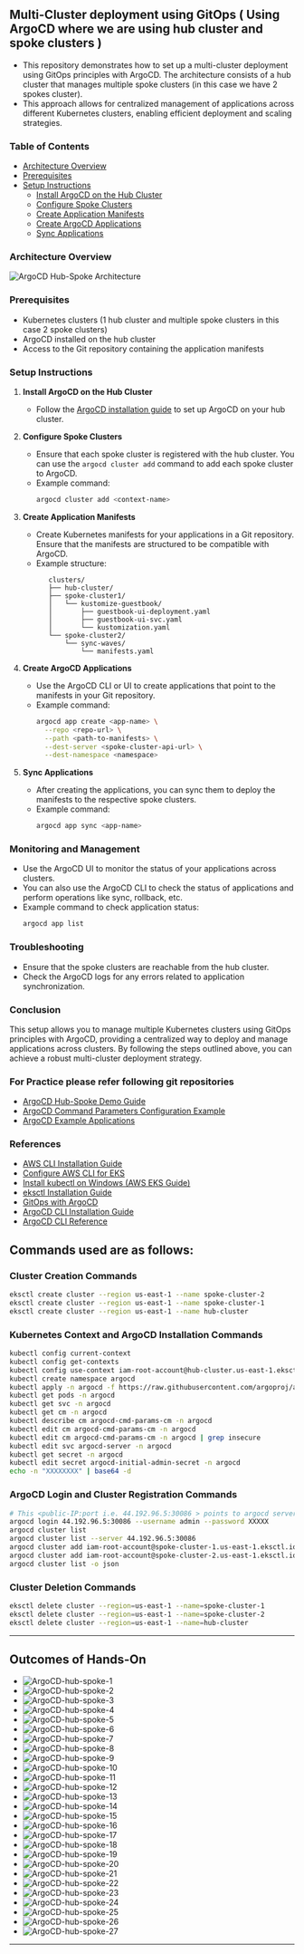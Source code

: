 ## Multi-Cluster deployment using GitOps ( Using ArgoCD where we are using hub cluster and spoke clusters )
- This repository demonstrates how to set up a multi-cluster deployment using GitOps principles with ArgoCD. The architecture consists of a hub cluster that manages multiple spoke clusters (in this case we have 2 spokes cluster).
- This approach allows for centralized management of applications across different Kubernetes clusters, enabling efficient deployment and scaling strategies.

### Table of Contents
- [Architecture Overview](#architecture-overview)
- [Prerequisites](#prerequisites)
- [Setup Instructions](#setup-instructions)
  - [Install ArgoCD on the Hub Cluster](#install-argocd-on-the-hub-cluster)
  - [Configure Spoke Clusters](#configure-spoke-clusters)
  - [Create Application Manifests](#create-application-manifests)
  - [Create ArgoCD Applications](#create-argocd-applications)
  - [Sync Applications](#sync-applications)

### Architecture Overview

![ArgoCD Hub-Spoke Architecture](./Images/ArgoCD-Hub-Spoke-Architecture.png)
### Prerequisites
- Kubernetes clusters (1 hub cluster and multiple spoke clusters in this case 2 spoke clusters)
- ArgoCD installed on the hub cluster
- Access to the Git repository containing the application manifests
### Setup Instructions

1. **Install ArgoCD on the Hub Cluster**
   - Follow the [ArgoCD installation guide](https://argo-cd.readthedocs.io/en/stable/getting_started/) to set up ArgoCD on your hub cluster. 

2. **Configure Spoke Clusters**
    - Ensure that each spoke cluster is registered with the hub cluster. You can use the `argocd cluster add` command to add each spoke cluster to ArgoCD.
    - Example command:
      ```bash
      argocd cluster add <context-name>
      ```
3. **Create Application Manifests**
   - Create Kubernetes manifests for your applications in a Git repository. Ensure that the manifests are structured to be compatible with ArgoCD.
   - Example structure:
     ```
        clusters/
        ├── hub-cluster/
        ├── spoke-cluster1/
        │   └── kustomize-guestbook/
        │       ├── guestbook-ui-deployment.yaml
        │       ├── guestbook-ui-svc.yaml
        │       └── kustomization.yaml
        └── spoke-cluster2/
            └── sync-waves/
                └── manifests.yaml
     ```    
4. **Create ArgoCD Applications**
   - Use the ArgoCD CLI or UI to create applications that point to the manifests in your Git repository.
   - Example command:
     ```bash
     argocd app create <app-name> \
       --repo <repo-url> \
       --path <path-to-manifests> \
       --dest-server <spoke-cluster-api-url> \
       --dest-namespace <namespace>
     ```
5. **Sync Applications**
    - After creating the applications, you can sync them to deploy the manifests to the respective spoke clusters.
    - Example command:
      ```bash
      argocd app sync <app-name>
      ```
### Monitoring and Management
- Use the ArgoCD UI to monitor the status of your applications across clusters.
- You can also use the ArgoCD CLI to check the status of applications and perform operations like sync, rollback, etc. 
- Example command to check application status:
  ```bash
  argocd app list
  ```

### Troubleshooting
- Ensure that the spoke clusters are reachable from the hub cluster.
- Check the ArgoCD logs for any errors related to application synchronization.

### Conclusion
This setup allows you to manage multiple Kubernetes clusters using GitOps principles with ArgoCD, providing a centralized way to deploy and manage applications across clusters. By following the steps outlined above, you can achieve a robust multi-cluster deployment strategy.

### For Practice please refer following git repositories
- [ArgoCD Hub-Spoke Demo Guide](https://github.com/iam-veeramalla/argocd-hub-spoke-demo/blob/main/03-argocd-install.md)
- [ArgoCD Command Parameters Configuration Example](https://github.com/argoproj/argo-cd/blob/54f1572d46d8d611018f4854cf2f24a24a3ac088/docs/operator-manual/argocd-cmd-params-cm.yaml#L82)
- [ArgoCD Example Applications](https://github.com/argoproj/argocd-example-apps)

### References
- [AWS CLI Installation Guide](https://docs.aws.amazon.com/cli/latest/userguide/getting-started-install.html)
- [Configure AWS CLI for EKS](https://docs.aws.amazon.com/eks/latest/userguide/install-awscli.html)
- [Install kubectl on Windows (AWS EKS Guide)](https://docs.aws.amazon.com/eks/latest/userguide/install-kubectl.html#windows_kubectl)
- [eksctl Installation Guide](https://eksctl.io/installation/)
- [GitOps with ArgoCD](https://argo-cd.readthedocs.io/en/stable/getting_started/)
- [ArgoCD CLI Installation Guide](https://argo-cd.readthedocs.io/en/stable/cli_installation/)
- [ArgoCD CLI Reference](https://argo-cd.readthedocs.io/en/stable/user-guide/commands/argocd/)

## Commands used are as follows:
### Cluster Creation Commands
```bash
eksctl create cluster --region us-east-1 --name spoke-cluster-2
eksctl create cluster --region us-east-1 --name spoke-cluster-1  
eksctl create cluster --region us-east-1 --name hub-cluster
```
### Kubernetes Context and ArgoCD Installation Commands
```bash
kubectl config current-context
kubectl config get-contexts
kubectl config use-context iam-root-account@hub-cluster.us-east-1.eksctl.io
kubectl create namespace argocd
kubectl apply -n argocd -f https://raw.githubusercontent.com/argoproj/argo-cd/stable/manifests/install.yaml
kubectl get pods -n argocd
kubectl get svc -n argocd
kubectl get cm -n argocd
kubectl describe cm argocd-cmd-params-cm -n argocd
kubectl edit cm argocd-cmd-params-cm -n argocd
kubectl edit cm argocd-cmd-params-cm -n argocd | grep insecure
kubectl edit svc argocd-server -n argocd
kubectl get secret -n argocd
kubectl edit secret argocd-initial-admin-secret -n argocd
echo -n "XXXXXXXX" | base64 -d
```
### ArgoCD Login and Cluster Registration Commands
```bash
# This <public-IP:port i.e. 44.192.96.5:30086 > points to argocd server ( Node of the kubernetes cluster) which is installed on hub kubernetes cluster and IP belongs to 1 of the node of kubernetes cluster since we have 2 nodes per cluster in this setup. Port number i.e. 30086 is the node port where argocd server is running. 
argocd login 44.192.96.5:30086 --username admin --password XXXXX
argocd cluster list
argocd cluster list --server 44.192.96.5:30086
argocd cluster add iam-root-account@spoke-cluster-1.us-east-1.eksctl.io --server 44.192.96.5:30086
argocd cluster add iam-root-account@spoke-cluster-2.us-east-1.eksctl.io --server 44.192.96.5:30086
argocd cluster list -o json
```
### Cluster Deletion Commands
```bash
eksctl delete cluster --region=us-east-1 --name=spoke-cluster-1
eksctl delete cluster --region=us-east-1 --name=spoke-cluster-2
eksctl delete cluster --region=us-east-1 --name=hub-cluster
```
--- 
## Outcomes of Hands-On

- ![ArgoCD-hub-spoke-1](./Images/ArgoCD-hub-spoke-1.png)
- ![ArgoCD-hub-spoke-2](./Images/ArgoCD-hub-spoke-2.png)
- ![ArgoCD-hub-spoke-3](./Images/ArgoCD-hub-spoke-3.png)
- ![ArgoCD-hub-spoke-4](./Images/ArgoCD-hub-spoke-4.png)
- ![ArgoCD-hub-spoke-5](./Images/ArgoCD-hub-spoke-5.png)
- ![ArgoCD-hub-spoke-6](./Images/ArgoCD-hub-spoke-6.png)
- ![ArgoCD-hub-spoke-7](./Images/ArgoCD-hub-spoke-7.png)
- ![ArgoCD-hub-spoke-8](./Images/ArgoCD-hub-spoke-8.png)
- ![ArgoCD-hub-spoke-9](./Images/ArgoCD-hub-spoke-9.png)
- ![ArgoCD-hub-spoke-10](./Images/ArgoCD-hub-spoke-10.png)
- ![ArgoCD-hub-spoke-11](./Images/ArgoCD-hub-spoke-11.png)
- ![ArgoCD-hub-spoke-12](./Images/ArgoCD-hub-spoke-12.png)
- ![ArgoCD-hub-spoke-13](./Images/ArgoCD-hub-spoke-13.png)
- ![ArgoCD-hub-spoke-14](./Images/ArgoCD-hub-spoke-14.png)
- ![ArgoCD-hub-spoke-15](./Images/ArgoCD-hub-spoke-15.png)
- ![ArgoCD-hub-spoke-16](./Images/ArgoCD-hub-spoke-16.png)
- ![ArgoCD-hub-spoke-17](./Images/ArgoCD-hub-spoke-17.png)
- ![ArgoCD-hub-spoke-18](./Images/ArgoCD-hub-spoke-18.png)
- ![ArgoCD-hub-spoke-19](./Images/ArgoCD-hub-spoke-19.png)
- ![ArgoCD-hub-spoke-20](./Images/ArgoCD-hub-spoke-20.png)
- ![ArgoCD-hub-spoke-21](./Images/ArgoCD-hub-spoke-21.png)
- ![ArgoCD-hub-spoke-22](./Images/ArgoCD-hub-spoke-22.png)
- ![ArgoCD-hub-spoke-23](./Images/ArgoCD-hub-spoke-23.png)
- ![ArgoCD-hub-spoke-24](./Images/ArgoCD-hub-spoke-24.png)
- ![ArgoCD-hub-spoke-25](./Images/ArgoCD-hub-spoke-25.png)
- ![ArgoCD-hub-spoke-26](./Images/ArgoCD-hub-spoke-26.png)
- ![ArgoCD-hub-spoke-27](./Images/ArgoCD-hub-spoke-27.png)

--- 




